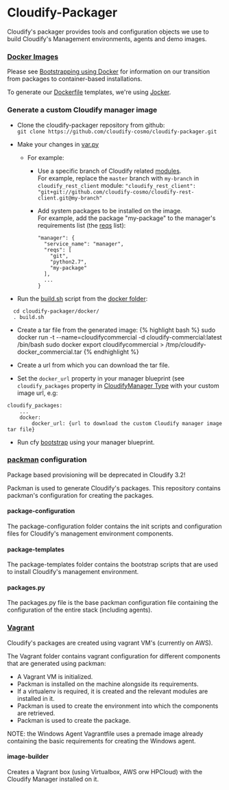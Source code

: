 Cloudify-Packager
=================

Cloudify's packager provides tools and configuration objects we use to build Cloudify's Management environments, agents and demo images.

### [Docker Images](http://www.docker.com)

Please see [Bootstrapping using Docker](http://getcloudify.org/guide/3.1/installation-bootstrapping.html#bootstrapping-using-docker) for information on our transition from packages to container-based installations.

To generate our [Dockerfile](https://github.com/cloudify-cosmo/cloudify-packager/raw/master/docker/Dockerfile.template) templates, we're using [Jocker](https://github.com/nir0s/jocker).

### Generate a custom Cloudify manager image

* Clone the cloudify-packager repository from github:<br>
`git clone https://github.com/cloudify-cosmo/cloudify-packager.git`

* Make your changes in [var.py](https://github.com/cloudify-cosmo/cloudify-packager/blob/master/docker/vars.py)
	
	- For example:
		
		- Use a specific branch of Cloudify related [modules](https://github.com/cloudify-cosmo/cloudify-packager/blob/master/docker/vars.py#L123).<br>
		  For example, replace the `master` branch with `my-branch` in `cloudify_rest_client` module:
		  `"cloudify_rest_client": "git+git://github.com/cloudify-cosmo/cloudify-rest-client.git@my-branch"`
		- Add system packages to be installed on the image.<br>
		  For example, add the package "my-package" to the manager's requirements list (the [reqs](https://github.com/cloudify-cosmo/cloudify-packager/blob/master/docker/vars.py#L119) list):
			
		  ```
		  "manager": {
		    "service_name": "manager",
			"reqs": [
			  "git",
			  "python2.7",
			  "my-package"
			],
			...
		  }
		  ```

* Run the [build.sh](https://github.com/cloudify-cosmo/cloudify-packager/blob/master/docker/build.sh) 
	script from the [docker folder](https://github.com/cloudify-cosmo/cloudify-packager/tree/master/docker):
```
  cd cloudify-packager/docker/
  . build.sh
```
- Create a tar file from the generated image:
{% highlight bash %}
sudo docker run -t --name=cloudifycommercial -d cloudify-commercial:latest /bin/bash
sudo docker export cloudifycommercial > /tmp/cloudify-docker_commercial.tar
{% endhighlight %}

- Create a url from which you can download the tar file.

* Set the `docker_url` property in your manager blueprint (see `cloudify_packages` property in [CloudifyManager Type](http://getcloudify.org/guide/3.2/reference-types.html#cloudifymanager-type) with your custom image url, e.g:
```
cloudify_packages:
	...
    docker:
    	docker_url: {url to download the custom Cloudify manager image tar file}
```

* Run cfy [bootstrap](http://getcloudify.org/guide/3.1/installation-bootstrapping.html) using your manager blueprint.


### [packman](http://packman.readthedocs.org) configuration

Package based provisioning will be deprecated in Cloudify 3.2!

Packman is used to generate Cloudify's packages.
This repository contains packman's configuration for creating the packages.

#### package-configuration

The package-configuration folder contains the init scripts and configuration files for Cloudify's management environment components.

#### package-templates

The package-templates folder contains the bootstrap scripts that are used to install Cloudify's management environment.

#### packages.py

The packages.py file is the base packman configuration file containing the configuration of the entire stack (including agents).

### [Vagrant](http://www.vagrantup.com)

Cloudify's packages are created using vagrant VM's (currently on AWS).

The Vagrant folder contains vagrant configuration for different components that are generated using packman:

- A Vagrant VM is initialized.
- Packman is installed on the machine alongside its requirements.
- If a virtualenv is required, it is created and the relevant modules are installed in it.
- Packman is used to create the environment into which the components are retrieved.
- Packman is used to create the package.

NOTE: the Windows Agent Vagrantfile uses a premade image already containing the basic requirements for creating the Windows agent.

#### image-builder

Creates a Vagrant box (using Virtualbox, AWS orw HPCloud) with the Cloudify Manager installed on it.
